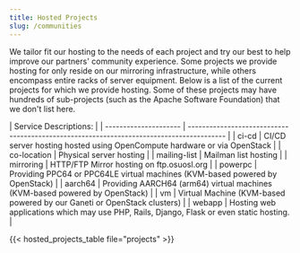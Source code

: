 ```yaml
---
title: Hosted Projects
slug: /communities
---
```


We tailor fit our hosting to the needs of each project and try our best to help improve our partners' community
experience. Some projects we provide hosting for only reside on our mirroring infrastructure, while others encompass
entire racks of server equipment. Below is a list of the current projects for which we provide hosting. Some of these
projects may have hundreds of sub-projects (such as the Apache Software Foundation) that we don't list here.

| Service Descriptions: |
| --------------------- | ---------------------------------------------------------------------------------------- |
| ci-cd                 | CI/CD server hosting hosted using OpenCompute hardware or via OpenStack                  |
| co-location           | Physical server hosting                                                                  |
| mailing-list          | Mailman list hosting                                                                     |
| mirroring             | HTTP/FTP Mirror hosting on ftp.osuosl.org                                                |
| powerpc               | Providing PPC64 or PPC64LE virtual machines (KVM-based powered by OpenStack)             |
| aarch64               | Providing AARCH64 (arm64) virtual machines (KVM-based powered by OpenStack)              |
| vm                    | Virtual Machine (KVM-based powered by our Ganeti or OpenStack clusters)                  |
| webapp                | Hosting web applications which may use PHP, Rails, Django, Flask or even static hosting. |

{{< hosted_projects_table file="projects" >}}
